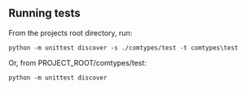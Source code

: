 Running tests
-------------
From the projects root directory, run:

    python -m unittest discover -s ./comtypes/test -t comtypes\test

Or, from PROJECT_ROOT/comtypes/test:

    python -m unittest discover
